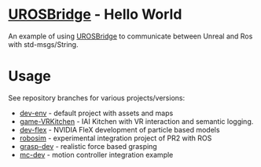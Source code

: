 

# [UROSBridge](https://github.com/robcog-iai/UROSBridge) - Hello World

An example of using [UROSBridge](https://github.com/robcog-iai/UROSBridge) to communicate between Unreal and Ros with std-msgs/String. 

# Usage

See repository branches for various projects/versions:

 * [dev-env](https://github.com/robcog-iai/RobCoG/tree/dev-env) - default project with assets and maps
 * [game-VRKitchen](https://github.com/robcog-iai/RobCoG/tree/game-VRKitchen) - IAI Kitchen with VR interaction and semantic logging.
 * [dev-flex](https://github.com/robcog-iai/RobCoG/tree/dev-flex) - NVIDIA FleX development of particle based models
 * [robosim](https://github.com/robcog-iai/RobCoG/tree/robosim) - experimental integration project of PR2 with ROS
 * [grasp-dev](https://github.com/robcog-iai/RobCoG/tree/grasp-dev) - realistic force based grasping
 * [mc-dev](https://github.com/robcog-iai/RobCoG/tree/mc-dev) - motion controller integration example
